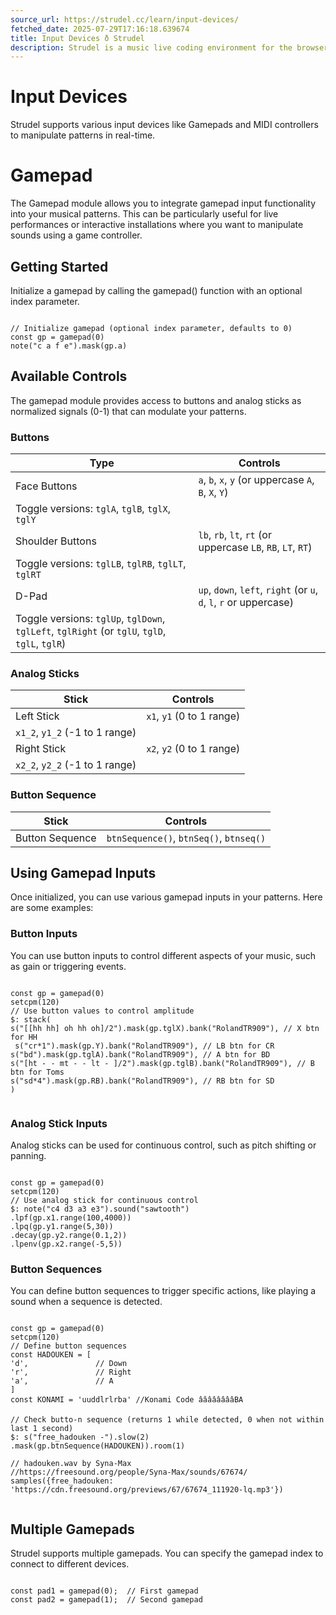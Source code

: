 ```yaml
---
source_url: https://strudel.cc/learn/input-devices/
fetched_date: 2025-07-29T17:16:18.639674
title: Input Devices ð Strudel
description: Strudel is a music live coding environment for the browser, porting the TidalCycles pattern language to JavaScript.
---
```

 # Input Devices

Strudel supports various input devices like Gamepads and MIDI controllers to manipulate patterns in real-time.

# Gamepad

The Gamepad module allows you to integrate gamepad input functionality into your musical patterns. This can be particularly useful for live performances or interactive installations where you want to manipulate sounds using a game controller.

## Getting Started

Initialize a gamepad by calling the gamepad() function with an optional index parameter.


```

// Initialize gamepad (optional index parameter, defaults to 0)
const gp = gamepad(0)
note("c a f e").mask(gp.a)

```


## Available Controls

The gamepad module provides access to buttons and analog sticks as normalized signals (0-1) that can modulate your patterns.

### Buttons

| Type | Controls |
| --- | --- |
| Face Buttons | `a`, `b`, `x`, `y` (or uppercase `A`, `B`, `X`, `Y`) |
| Toggle versions: `tglA`, `tglB`, `tglX`, `tglY` |
| Shoulder Buttons | `lb`, `rb`, `lt`, `rt` (or uppercase `LB`, `RB`, `LT`, `RT`) |
| Toggle versions: `tglLB`, `tglRB`, `tglLT`, `tglRT` |
| D-Pad | `up`, `down`, `left`, `right` (or `u`, `d`, `l`, `r` or uppercase) |
| Toggle versions: `tglUp`, `tglDown`, `tglLeft`, `tglRight` (or `tglU`, `tglD`, `tglL`, `tglR`) |

### Analog Sticks

| Stick | Controls |
| --- | --- |
| Left Stick | `x1`, `y1` (0 to 1 range) |
| `x1_2`, `y1_2` (-1 to 1 range) |
| Right Stick | `x2`, `y2` (0 to 1 range) |
| `x2_2`, `y2_2` (-1 to 1 range) |

### Button Sequence

| Stick | Controls |
| --- | --- |
| Button Sequence | `btnSequence()`, `btnSeq()`, `btnseq()` |

## Using Gamepad Inputs

Once initialized, you can use various gamepad inputs in your patterns. Here are some examples:

### Button Inputs

You can use button inputs to control different aspects of your music, such as gain or triggering events.


```

const gp = gamepad(0)
setcpm(120) 
// Use button values to control amplitude
$: stack(
s("[[hh hh] oh hh oh]/2").mask(gp.tglX).bank("RolandTR909"), // X btn for HH
 s("cr*1").mask(gp.Y).bank("RolandTR909"), // LB btn for CR
s("bd").mask(gp.tglA).bank("RolandTR909"), // A btn for BD
s("[ht - - mt - - lt - ]/2").mask(gp.tglB).bank("RolandTR909"), // B btn for Toms
s("sd*4").mask(gp.RB).bank("RolandTR909"), // RB btn for SD
)


```


### Analog Stick Inputs

Analog sticks can be used for continuous control, such as pitch shifting or panning.


```

const gp = gamepad(0)
setcpm(120)
// Use analog stick for continuous control
$: note("c4 d3 a3 e3").sound("sawtooth") 
.lpf(gp.x1.range(100,4000)) 
.lpq(gp.y1.range(5,30))
.decay(gp.y2.range(0.1,2))
.lpenv(gp.x2.range(-5,5))

```


### Button Sequences

You can define button sequences to trigger specific actions, like playing a sound when a sequence is detected.


```

const gp = gamepad(0)
setcpm(120)
// Define button sequences
const HADOUKEN = [
'd',               // Down
'r',               // Right
'a',               // A
]
const KONAMI = 'uuddlrlrba' //Konami Code ââââââââBA

// Check butto-n sequence (returns 1 while detected, 0 when not within last 1 second)
$: s("free_hadouken -").slow(2)
.mask(gp.btnSequence(HADOUKEN)).room(1)

// hadouken.wav by Syna-Max
//https://freesound.org/people/Syna-Max/sounds/67674/
samples({free_hadouken: 'https://cdn.freesound.org/previews/67/67674_111920-lq.mp3'})


```


## Multiple Gamepads

Strudel supports multiple gamepads. You can specify the gamepad index to connect to different devices.


```

const pad1 = gamepad(0);  // First gamepad
const pad2 = gamepad(1);  // Second gamepad

```

 
